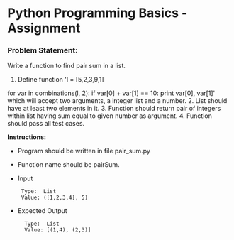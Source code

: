 # Python Programming Basics - Assignment

### Problem Statement:

Write a function to find pair sum in a list.

1. Define function 'l = [5,2,3,9,1]

for var in combinations(l, 2):
    if var[0] + var[1] == 10:
        print var[0], var[1]' which will accept two arguments, a integer list and a number.
2. List should have at least two elements in it.
3. Function should return pair of integers within list having sum equal to given number as argument.
4. Function should pass all test cases.


**Instructions:**
* Program should be written in file pair_sum.py
* Function name should be pairSum.
* Input 
      
       Type:  List
       Value: ([1,2,3,4], 5)
       
* Expected Output

        Type:  List
        Value: [(1,4), (2,3)]
